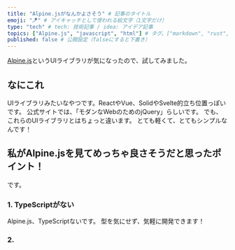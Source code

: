 ```yaml
---
title: "Alpine.jsがなんかよさそう" # 記事のタイトル
emoji: "🪁" # アイキャッチとして使われる絵文字（1文字だけ）
type: "tech" # tech: 技術記事 / idea: アイデア記事
topics: ["Alpine.js", "javascript", "html"] # タグ。["markdown", "rust", "aws"]のように指定する
published: false # 公開設定（falseにすると下書き）
---
```

[Alpine.js](https://alpinejs.dev)というUIライブラリが気になったので、試してみました。

## なにこれ
UIライブラリみたいなやつです。ReactやVue、SolidやSvelte的立ち位置っぽいです。
公式サイトでは、「モダンなWebのためのjQuery」らしいです。
でも、これらのUIライブラリとはちょっと違います。
とても軽くて、とてもシンプルなんです！

## 私がAlpine.jsを見てめっちゃ良さそうだと思ったポイント！
です。

### 1. TypeScriptがない
Alpine.js、TypeScriptないです。
型を気にせず、気軽に開発できます！

### 2. <script>タグのCDNだけで完結
`<script>`タグだけで導入できます！
```html
<script src="//unpkg.com/alpinejs" defer></script>
```
をHTMLに挿入だけでいいのです。
npmなんかいりません。HTMLファイルだけで完結することもできます。

### 3. シンプル
めっちゃシンプルです！
```html
<div x-data="{ open: false }">
  <button @click="open = !open">Toggle</button>
  <span x-show="open">
    Content...
  </span>
</div>
```
こんな感じです。`x-data`が記述している要素内で、そのデータが使えます。
Vueみたいですね。

シンプルって言ってるけど`x-`から始まるのいっぱいあるんでしょ、って思うかもしれません。
実際はそうではなく、使う属性などはたったの23個しかありません！

`x-`から始まるのが15個、スクリプト内で使えるプロパティが6個、グローバル変数`Alpine`のメソッドが2個です。シンプルですね。

これらは、[Alpine.jsのトップ](https://alpinejs.dev)から確認できます。

## なにに使うのがいいのか
「TypeScriptがない」や「`<script>`タグで完結」は、手軽ですが、保守性が低いのでは、と思われた方もいるのではないかと思います。
その通りで、私はAlpine.jsに保守性はあまりなく、大規模プロジェクトには不向きだと考えます。

しかし、手軽な時にたくさん使うことができます！
簡単なツールを作りたい時、JavaScriptをいじりたい時。
npmを使いわざわざ環境を構築する必要がなく、ライトに使えます。
それが、Alpine.jsのいいところだと思います。

## まとめ
Alpine.js、ちょっとした開発にめちゃめちゃ向いています！
そんなときに、おすすめです！


